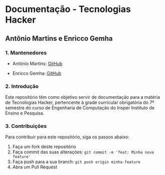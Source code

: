 # Documentação - Tecnologias Hacker

## Antônio Martins e Enricco Gemha

### 1. Mantenedores

- Antônio Martins: [GitHub](https://github.com/AntonioAEMartins)

- Enricco Gemha: [GitHub](https://github.com/G3mha)

### 2. Introdução

Este repositório têm como objetivo servir de documentação para a matéria de Tecnologias Hacker, pertencente à grade curricular obrigatória do 7º semestre do curso de Engenharia de Computação do Insper Instituto de Ensino e Pesquisa.

### 3. Contribuições

Para contribuir para este repositório, siga os passos abaixo:

1. Faça um fork deste repositório
2. Faça commit das suas alterações: `git commit -m 'feat: Minha nova feature'`
3. Faça push para a sua branch: `git push origin minha-feature`
4. Abra um Pull Request
